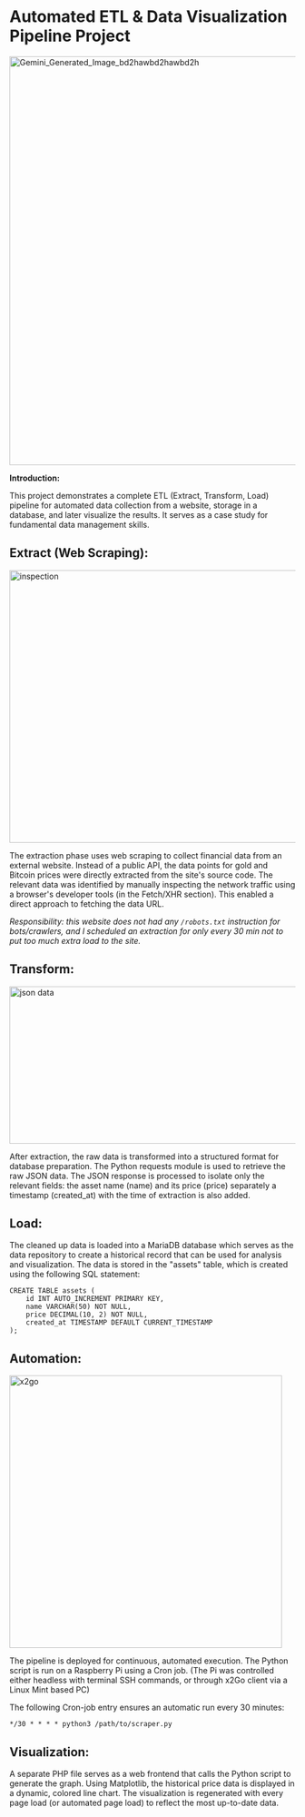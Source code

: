 # Automated ETL & Data Visualization Pipeline Project #
  <img width="1000" height="720" alt="Gemini_Generated_Image_bd2hawbd2hawbd2h" src="https://github.com/user-attachments/assets/2d7a8135-871b-4579-8a07-3e2569f122b8" />

**Introduction:**

This project demonstrates a complete ETL (Extract, Transform, Load) pipeline for automated data collection from a website, storage in a database, and later visualize the results. It serves as a case study for fundamental data management skills.

## Extract (Web Scraping):

<img width="1024" height="480" alt="inspection" src="https://github.com/user-attachments/assets/8c347676-ae3a-4fb6-8433-ef9711d30abd" />

The extraction phase uses web scraping to collect financial data from an external website. Instead of a public API, the data points for gold and Bitcoin prices were directly extracted from the site's source code. 
The relevant data was identified by manually inspecting the network traffic using a browser's developer tools (in the Fetch/XHR section). This enabled a direct approach to fetching the data URL.

*Responsibility: this website does not had any `/robots.txt` instruction for bots/crawlers, and I scheduled an extraction for only every 30 min not to put too much extra load to the site.* 


## Transform:

<img width="700" height="277" alt="json data" src="https://github.com/user-attachments/assets/034bbf99-9988-4c76-b9a2-2535914f3344" />

After extraction, the raw data is transformed into a structured format for database preparation. The Python requests module is used to retrieve the raw JSON data.
The JSON response is processed to isolate only the relevant fields: the asset name (name) and its price (price) separately a timestamp (created_at) with the time of extraction is also added.

## Load:

The cleaned up data is loaded into a MariaDB database which serves as the data repository to create a historical record that can be used for analysis and visualization. 
The data is stored in the "assets" table, which is created using the following SQL statement:

    CREATE TABLE assets (
        id INT AUTO_INCREMENT PRIMARY KEY,
        name VARCHAR(50) NOT NULL,
        price DECIMAL(10, 2) NOT NULL,
        created_at TIMESTAMP DEFAULT CURRENT_TIMESTAMP
    );

## Automation:

<img width="480" height="480" alt="x2go" src="https://github.com/user-attachments/assets/2a90c8a2-7f18-476e-8dfe-b24c696ffc68" />

The pipeline is deployed for continuous, automated execution. The Python script is run on a Raspberry Pi using a Cron job. (The Pi was controlled either headless with terminal SSH commands, or through x2Go client via a Linux Mint based PC) 

The following Cron-job entry ensures an automatic run every 30 minutes:

    */30 * * * * python3 /path/to/scraper.py


## Visualization:

A separate PHP file serves as a web frontend that calls the Python script to generate the graph. Using Matplotlib, the historical price data is displayed in a dynamic, colored line chart. The visualization is regenerated with every page load (or automated page load) to reflect the most up-to-date data.


